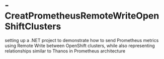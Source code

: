 # -CreatPrometheusRemoteWriteOpenShiftClusters
 setting up a .NET project to demonstrate how to send Prometheus metrics using Remote Write between OpenShift clusters, while also representing relationships similar to Thanos in Prometheus architecture

